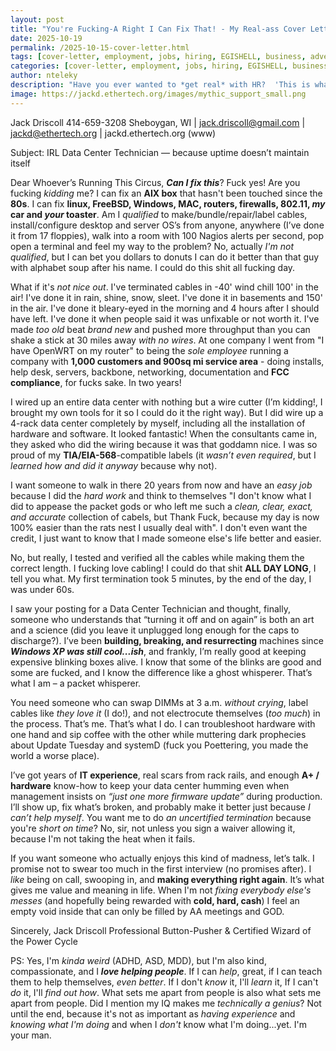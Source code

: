 ```yaml
---
layout: post
title: "You're Fucking-A Right I Can Fix That! - My Real-ass Cover Letter"
date: 2025-10-19
permalink: /2025-10-15-cover-letter.html
tags: [cover-letter, employment, jobs, hiring, EGISHELL, business, advertising]
categories: [cover-letter, employment, jobs, hiring, EGISHELL, business, advertising]
author: nteleky
description: "Have you ever wanted to *get real* with HR?  'This is what I fucking do!  I live for this!  You don't understand, GOD made me for this shit!!'"
image: https://jackd.ethertech.org/images/mythic_support_small.png
---
```


Jack Driscoll
414-659-3208
Sheboygan, WI | jack.driscoll@gmail.com | jackd@ethertech.org | jackd.ethertech.org (www)

Subject: IRL Data Center Technician — because uptime doesn’t maintain itself

Dear Whoever’s Running This Circus,
***Can I fix this***?  Fuck yes!  Are you fucking *kidding* me?  I can fix an **AIX box** that hasn't been touched since the **80s**.  I can fix **linux, FreeBSD, Windows, MAC, routers, firewalls, 802.11, *my* car and *your* toaster**.  Am I *qualified* to make/bundle/repair/label cables, install/configure desktop and server OS’s from anyone, anywhere (I’ve done it from 17 floppies), walk into a room with 100 Nagios alerts per second, pop open a terminal and feel my way to the problem? No, actually *I'm not qualified*, but I can bet you dollars to donuts I can do it better than that guy with alphabet soup after his name.  I could do this shit all fucking day.

What if it's *not nice out*.  I've terminated cables in -40' wind chill 100' in the air!  I've done it in rain, shine, snow, sleet.  I've done it in basements and 150' in the air.  I've done it bleary-eyed in the morning and 4 hours after I should have left.  I've done it when people said it was unfixable or not worth it.  I've made *too old* beat *brand new* and pushed more throughput than you can shake a stick at 30 miles away *with no wires*.  At one company I went from "I have OpenWRT on my router" to being the *sole employee* running a company with **1,000 customers and 900sq mi service area** - doing installs, help desk, servers, backbone, networking, documentation and **FCC compliance**, for fucks sake.  In two years!

I wired up an entire data center with nothing but a wire cutter (I’m kidding!, I brought my own tools for it so I could do it the right way).  But I did wire up a 4-rack data center completely by myself, including all the installation of hardware and software.  It looked fantastic!    When the consultants came in, they asked who did the wiring because it was that goddamn nice.  I was so proud of my **TIA/EIA-568**-compatible labels (it *wasn’t even required*, but I *learned how and did it anyway* because why not).  

I want someone to walk in there 20 years from now and have an *easy job* because I did the *hard work* and think to themselves "I don't know what I did to appease the packet gods or who left me such a *clean, clear, exact, and accurate* collection of cabels, but Thank Fuck, because my day is now 100% easier than the rats nest I usually deal with".  I don't even want the credit, I just want to know that I made someone else's life better and easier.

No, but really, I tested and verified all the cables while making them the correct length.  I fucking love cabling!  I could do that shit **ALL DAY LONG**, I tell you what.  My first termination took 5 minutes, by the end of the day, I was under 60s.

I saw your posting for a Data Center Technician and thought, finally, someone who understands that “turning it off and on again” is both an art and a science (did you leave it unplugged long enough for the caps to discharge?). I’ve been **building, breaking, and resurrecting** machines since ***Windows XP was still cool...ish***, and frankly, I’m really good at keeping expensive blinking boxes alive.  I know that some of the blinks are good and some are fucked, and I know the difference like a ghost whisperer.  That’s what I am – a packet whisperer.

You need someone who can swap DIMMs at 3 a.m. *without crying*, label cables like *they love it* (I do!), and not electrocute themselves (*too much*) in the process. That’s me.  That’s what I do. I can troubleshoot hardware with one hand and sip coffee with the other while muttering dark prophecies about Update Tuesday and systemD (fuck you Poettering, you made the world a worse place).

I’ve got years of **IT experience**, real scars from rack rails, and enough **A+ / hardware** know-how to keep your data center humming even when management insists on *“just one more firmware update”* during production. I’ll show up, fix what’s broken, and probably make it better just because *I can’t help myself*.  You want me to do *an uncertified termination* because you're *short on time*?  No, sir, not unless you sign a waiver allowing it, because I'm not taking the heat when it fails.

If you want someone who actually enjoys this kind of madness, let’s talk. I promise not to swear too much in the first interview (no promises after).  I *like* being on call, swooping in, and **making everything right again**.  It’s what gives me value and meaning in life.  When I'm not *fixing everybody else's messes* (and hopefully being rewarded with **cold, hard, cash**) I feel an empty void inside that can only be filled by AA meetings and GOD.

Sincerely,
Jack Driscoll
Professional Button-Pusher & Certified Wizard of the Power Cycle

PS: Yes, I'm *kinda weird* (ADHD, ASD, MDD), but I'm also kind, compassionate, and I ***love helping people***.  If I can *help*, great, if I can teach them to help themselves, *even better*.  If I don't *know* it, I'll *learn* it, If I can't *do* it, I'll *find out how*.  What sets me apart from people is also what sets me apart from people.  Did I mention my IQ makes me *technically a genius*?  Not until the end, because it's not as important as *having experience* and *knowing what I'm doing* and when I *don't* know what I'm doing...yet.  I'm your man.